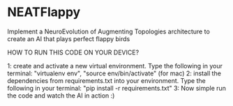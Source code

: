 # NEATFlappy
Implement a NeuroEvolution of Augmenting Topologies architecture to create an AI that plays perfect flappy birds

HOW TO RUN THIS CODE ON YOUR DEVICE?

1: create and activate a new virtual environment. Type the following in your terminal: "virtualenv env", "source env/bin/activate" (for mac)
2: install the dependencies from requirements.txt into your environment. Type the following in your terminal: "pip install -r requirements.txt"
3: Now simple run the code and watch the AI in action :)
